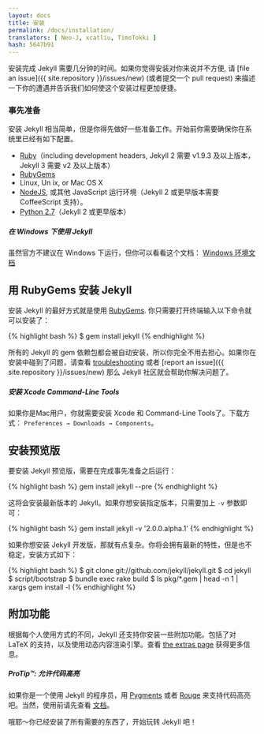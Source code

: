 ```yaml
---
layout: docs
title: 安装
permalink: /docs/installation/
translators: [ Neo-J, xcatliu, TimoTokki ]
hash: 5647b91
---
```


安装完成 Jekyll 需要几分钟的时间。如果你觉得安装对你来说并不方便, 请 [file an
issue]({{ site.repository }}/issues/new) (或者提交一个 pull request)
来描述一下你的遭遇并告诉我们如何使这个安装过程更加便捷。

### 事先准备

安装 Jekyll 相当简单，但是你得先做好一些准备工作。开始前你需要确保你在系统里已经有如下配置。

- [Ruby](http://www.ruby-lang.org/en/downloads/)（including development headers, Jekyll 2 需要 v1.9.3 及以上版本，Jekyll 3 需要 v2 及以上版本）
- [RubyGems](http://rubygems.org/pages/download)
- Linux, Un ix, or Mac OS X
- [NodeJS](http://nodejs.org), 或其他 JavaScript 运行环境（Jekyll 2 或更早版本需要 CoffeeScript 支持）。
- [Python 2.7](https://www.python.org/downloads/)（Jekyll 2 或更早版本）

<div class="note info">
  <h5>在 Windows 下使用 Jekyll</h5>
  <p>
    虽然官方不建议在 Windows 下运行，但你可以看看这个文档：
    <a href="../windows/#installation">Windows 环境文档</a>
  </p>
</div>

## 用 RubyGems 安装 Jekyll

安装 Jekyll 的最好方式就是使用
[RubyGems](http://rubygems.org/pages/download). 你只需要打开终端输入以下命令就可以安装了：

{% highlight bash %}
$ gem install jekyll
{% endhighlight %}

所有的 Jekyll 的 gem 依赖包都会被自动安装，所以你完全不用去担心。如果你在安装中碰到了问题，请查看 [troubleshooting](../troubleshooting/) 或者
[report an issue]({{ site.repository }}/issues/new) 那么 Jekyll 社区就会帮助你解决问题了。

<div class="note info">
  <h5>安装 Xcode Command-Line Tools</h5>
  <p>
    如果你是Mac用户，你就需要安装 Xcode 和 Command-Line Tools了。下载方式：
    <code>Preferences &#8594; Downloads &#8594; Components</code>。
  </p>
</div>

## 安装预览版

要安装 Jekyll 预览版，需要在完成事先准备之后运行：

{% highlight bash %}
gem install jekyll --pre
{% endhighlight %}

这将会安装最新版本的 Jekyll。如果你想安装指定版本，只需要加上 `-v` 参数即可：

{% highlight bash %}
gem install jekyll -v '2.0.0.alpha.1'
{% endhighlight %}

如果你想安装 Jekyll 开发版，那就有点复杂。你将会拥有最新的特性，但是也不稳定，安装方式如下：

{% highlight bash %}
$ git clone git://github.com/jekyll/jekyll.git
$ cd jekyll
$ script/bootstrap
$ bundle exec rake build
$ ls pkg/*.gem | head -n 1 | xargs gem install -l
{% endhighlight %}

## 附加功能

根据每个人使用方式的不同，Jekyll 还支持你安装一些附加功能。包括了对 LaTeX 的支持，以及使用动态内容渲染引擎。查看 [the extras page](../extras/) 获得更多信息。

<div class="note">
  <h5>ProTip™: 允许代码高亮</h5>
  <p>
    如果你是一个使用 Jekyll 的程序员，用 <a href="http://pygments.org/">Pygments</a>
    或者 <a href="https://github.com/jayferd/rouge">Rouge</a> 来支持代码高亮吧。当然，使用前请先查看
    <a href="../templates/#code_snippet_highlighting">文档</a>。
  </p>
</div>

哦耶～你已经安装了所有需要的东西了，开始玩转 Jekyll 吧！
